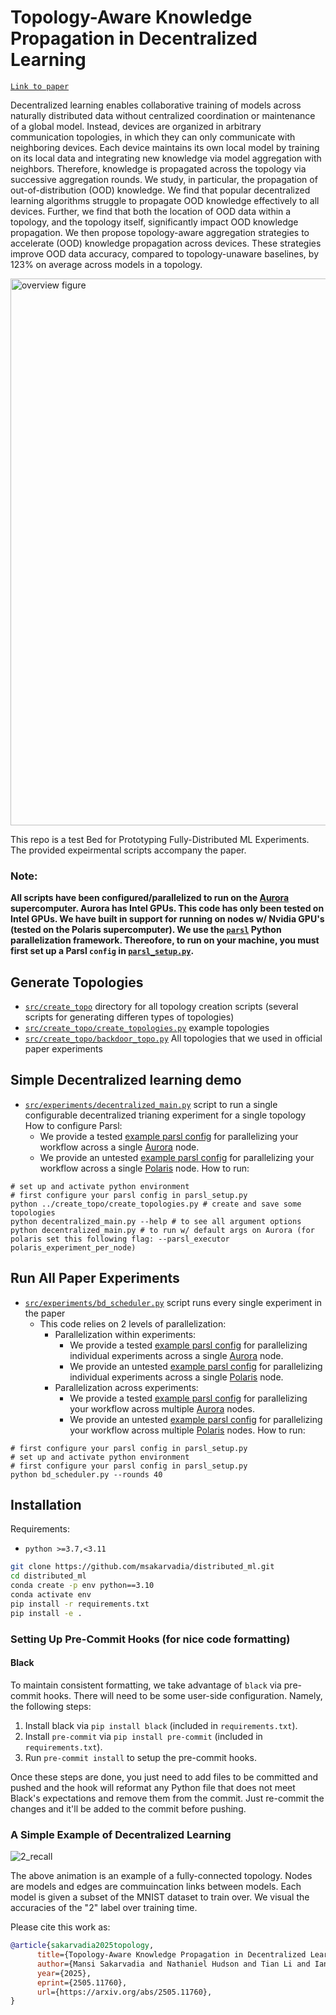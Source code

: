 # Topology-Aware Knowledge Propagation in Decentralized Learning

[`Link to paper`](https://arxiv.org/abs/2505.11760)

Decentralized learning enables collaborative training of models across naturally distributed data without centralized coordination or maintenance of a global model. Instead, devices are organized in arbitrary communication topologies, in which they can only communicate with neighboring devices. Each device maintains its own local model by training on its local data and integrating new knowledge via model aggregation with neighbors. Therefore, knowledge is propagated across the topology via successive aggregation rounds. We study, in particular, the propagation of out-of-distribution (OOD) knowledge. We find that popular decentralized learning algorithms struggle to propagate OOD knowledge effectively to all devices. Further, we find that both the location of OOD data within a topology, and the topology itself, significantly impact OOD knowledge propagation. We then propose topology-aware aggregation strategies to accelerate (OOD) knowledge propagation across devices. These strategies improve OOD data accuracy, compared to topology-unaware baselines, by 123% on average across models in a
topology.

<img width="875" alt="overview figure" src="https://github.com/user-attachments/assets/8c96adde-4e4b-4cde-90ea-a07490497e82" />

This repo is a test Bed for Prototyping Fully-Distributed ML Experiments. The provided expeirmental scripts accompany the paper.



### Note:
**All scripts have been configured/parallelized to run on the [Aurora](https://www.anl.gov/aurora) supercomputer. Aurora has Intel GPUs. This code has only been tested on Intel GPUs. We have built in support for running on nodes w/ Nvidia GPU's (tested on the Polaris supercomputer). We use the [`parsl`](https://parsl.readthedocs.io/en/stable/index.html) Python parallelization framework. Thereofore, to run on your machine, you must first set up a Parsl `config` in [`parsl_setup.py`](https://github.com/msakarvadia/distributed_ml/blob/main/src/experiments/parsl_setup.py).**

## Generate Topologies

- [`src/create_topo`](https://github.com/msakarvadia/distributed_ml/tree/main/src/create_topo) directory for all topology creation scripts (several scripts for generating differen types of topologies)
- [`src/create_topo/create_topologies.py`](https://github.com/msakarvadia/distributed_ml/blob/main/src/create_topo/create_topologies.py) example topologies
- [`src/create_topo/backdoor_topo.py`](https://github.com/msakarvadia/distributed_ml/blob/main/src/create_topo/backdoor_topo.py) All topologies that we used in official paper experiments

## Simple Decentralized learning demo

- [`src/experiments/decentralized_main.py`](https://github.com/msakarvadia/distributed_ml/blob/main/src/experiments/decentralized_main.py) script to run a single configurable decentralized trianing experiment for a single topology
How to configure Parsl:
  - We provide a tested [example parsl config](https://github.com/msakarvadia/distributed_ml/blob/main/src/experiments/parsl_setup.py#L168) for parallelizing your workflow across a single [Aurora](https://www.alcf.anl.gov/aurora) node.
  - We provide an untested [example parsl config](https://github.com/msakarvadia/distributed_ml/blob/main/src/experiments/parsl_setup.py#L194) for parallelizing your workflow across a single [Polaris](https://www.alcf.anl.gov/polaris) node.
How to run:
```
# set up and activate python environment
# first configure your parsl config in parsl_setup.py
python ../create_topo/create_topologies.py # create and save some topologies
python decentralized_main.py --help # to see all argument options
python decentralized_main.py # to run w/ default args on Aurora (for polaris set this following flag: --parsl_executor polaris_experiment_per_node)
```

## Run All Paper Experiments

- [`src/experiments/bd_scheduler.py`](https://github.com/msakarvadia/distributed_ml/blob/main/src/experiments/bd_scheduler.py) script runs every single experiment in the paper
  - This code relies on 2 levels of parallelization:
    - Parallelization within experiments:
      - We provide a tested [example parsl config](https://github.com/msakarvadia/distributed_ml/blob/main/src/experiments/parsl_setup.py#L168) for parallelizing individual experiments across a single [Aurora](https://www.alcf.anl.gov/aurora) node.
      - We provide an untested [example parsl config](https://github.com/msakarvadia/distributed_ml/blob/main/src/experiments/parsl_setup.py#L194) for parallelizing individual experiments across a single [Polaris](https://www.alcf.anl.gov/polaris) node.
    - Parallelization across experiments:
      - We provide a tested [example parsl config](https://github.com/msakarvadia/distributed_ml/blob/main/src/experiments/parsl_setup.py#L144) for parallelizing your workflow across multiple [Aurora](https://www.alcf.anl.gov/aurora) nodes.
      - We provide an untested [example parsl config](https://github.com/msakarvadia/distributed_ml/blob/main/src/experiments/parsl_setup.py#L119) for parallelizing your workflow across multiple [Polaris](https://www.alcf.anl.gov/polaris) nodes.
How to run:
```
# first configure your parsl config in parsl_setup.py
# set up and activate python environment
# first configure your parsl config in parsl_setup.py
python bd_scheduler.py --rounds 40 
```

## Installation

Requirements:
- `python >=3.7,<3.11`
```bash
git clone https://github.com/msakarvadia/distributed_ml.git
cd distributed_ml
conda create -p env python==3.10
conda activate env
pip install -r requirements.txt
pip install -e .
```
### Setting Up Pre-Commit Hooks (for nice code formatting)

#### Black

To maintain consistent formatting, we take advantage of `black` via pre-commit hooks.
There will need to be some user-side configuration. Namely, the following steps:

1. Install black via `pip install black` (included in `requirements.txt`).
2. Install `pre-commit` via `pip install pre-commit` (included in `requirements.txt`).
3. Run `pre-commit install` to setup the pre-commit hooks.

Once these steps are done, you just need to add files to be committed and pushed and the hook will reformat any Python file that does not meet Black's expectations and remove them from the commit. Just re-commit the changes and it'll be added to the commit before pushing.

### A Simple Example of Decentralized Learning
![2_recall](https://github.com/user-attachments/assets/210ab91c-d411-4b09-bc8e-b86e64d20fc3)

The above animation is an example of a fully-connected topology. Nodes are models and edges are commuincation links between models. Each model is given a subset of the MNIST dataset to train over. We visual the accuracies of the "2" label over training time.

Please cite this work as:

```bibtex
@article{sakarvadia2025topology,
      title={Topology-Aware Knowledge Propagation in Decentralized Learning}, 
      author={Mansi Sakarvadia and Nathaniel Hudson and Tian Li and Ian Foster and Kyle Chard},
      year={2025},
      eprint={2505.11760},
      url={https://arxiv.org/abs/2505.11760}, 
}
```
